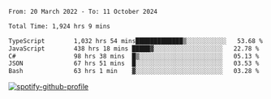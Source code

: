 <!--START_SECTION:waka-->

```txt
From: 20 March 2022 - To: 11 October 2024

Total Time: 1,924 hrs 9 mins

TypeScript        1,032 hrs 54 mins█████████████▒░░░░░░░░░░░   53.68 %
JavaScript        438 hrs 18 mins █████▓░░░░░░░░░░░░░░░░░░░   22.78 %
C#                98 hrs 38 mins  █▒░░░░░░░░░░░░░░░░░░░░░░░   05.13 %
JSON              67 hrs 51 mins  █░░░░░░░░░░░░░░░░░░░░░░░░   03.53 %
Bash              63 hrs 1 min    ▓░░░░░░░░░░░░░░░░░░░░░░░░   03.28 %
```

<!--END_SECTION:waka-->
[![spotify-github-profile](https://spotify-github-profile.vercel.app/api/view?uid=c00zprrvy9xiloa9qnco3hmng&cover_image=true&theme=novatorem&show_offline=false&background_color=121212&bar_color=53b14f&bar_color_cover=false)](https://spotify-github-profile.vercel.app/api/view?uid=c00zprrvy9xiloa9qnco3hmng&redirect=true)



